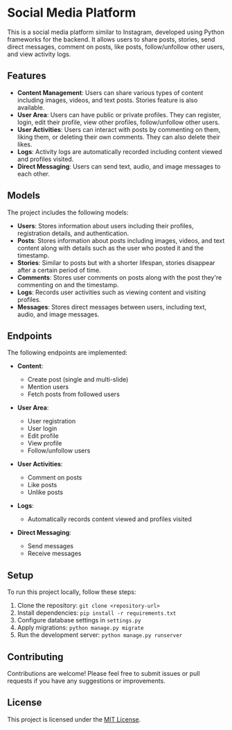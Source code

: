 # Social Media Platform

This is a social media platform similar to Instagram, developed using Python frameworks for the backend. It allows users to share posts, stories, send direct messages, comment on posts, like posts, follow/unfollow other users, and view activity logs.

## Features

- **Content Management**: Users can share various types of content including images, videos, and text posts. Stories feature is also available.
- **User Area**: Users can have public or private profiles. They can register, login, edit their profile, view other profiles, follow/unfollow other users.
- **User Activities**: Users can interact with posts by commenting on them, liking them, or deleting their own comments. They can also delete their likes.
- **Logs**: Activity logs are automatically recorded including content viewed and profiles visited.
- **Direct Messaging**: Users can send text, audio, and image messages to each other.

## Models

The project includes the following models:

- **Users**: Stores information about users including their profiles, registration details, and authentication.
- **Posts**: Stores information about posts including images, videos, and text content along with details such as the user who posted it and the timestamp.
- **Stories**: Similar to posts but with a shorter lifespan, stories disappear after a certain period of time.
- **Comments**: Stores user comments on posts along with the post they're commenting on and the timestamp.
- **Logs**: Records user activities such as viewing content and visiting profiles.
- **Messages**: Stores direct messages between users, including text, audio, and image messages.

## Endpoints

The following endpoints are implemented:

- **Content**: 
  - Create post (single and multi-slide)
  - Mention users
  - Fetch posts from followed users
  
- **User Area**: 
  - User registration
  - User login
  - Edit profile
  - View profile
  - Follow/unfollow users
  
- **User Activities**: 
  - Comment on posts
  - Like posts
  - Unlike posts
  
- **Logs**: 
  - Automatically records content viewed and profiles visited
  
- **Direct Messaging**: 
  - Send messages
  - Receive messages

## Setup

To run this project locally, follow these steps:

1. Clone the repository: `git clone <repository-url>`
2. Install dependencies: `pip install -r requirements.txt`
3. Configure database settings in `settings.py`
4. Apply migrations: `python manage.py migrate`
5. Run the development server: `python manage.py runserver`

## Contributing

Contributions are welcome! Please feel free to submit issues or pull requests if you have any suggestions or improvements.

## License

This project is licensed under the [MIT License](LICENSE).
